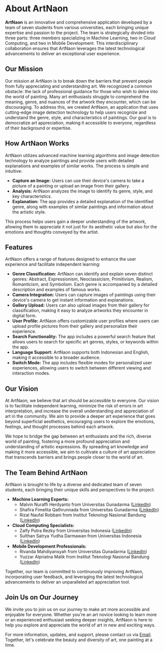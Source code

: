 # About ArtNaon

**ArtNaon** is an innovative and comprehensive application developed by a team of seven students from various universities, each bringing unique expertise and passion to the project. The team is strategically divided into three parts: three members specializing in Machine Learning, two in Cloud Computing, and two in Mobile Development. This interdisciplinary collaboration ensures that ArtNaon leverages the latest technological advancements to deliver an exceptional user experience.

## Our Mission
Our mission at ArtNaon is to break down the barriers that prevent people from fully appreciating and understanding art. We recognized a common obstacle: the lack of professional guidance for those who wish to delve into the world of painting. Many art enthusiasts struggle to comprehend the meaning, genre, and nuances of the artwork they encounter, which can be discouraging. To address this, we created ArtNaon, an application that uses cutting-edge image detection technology to help users recognize and understand the genre, style, and characteristics of paintings. Our goal is to democratize art appreciation, making it accessible to everyone, regardless of their background or expertise.

## How ArtNaon Works
ArtNaon utilizes advanced machine learning algorithms and image detection technology to analyze paintings and provide users with detailed explanations and examples of similar works. The process is simple and intuitive:
- **Capture an Image:** Users can use their device's camera to take a picture of a painting or upload an image from their gallery.
- **Analysis:** ArtNaon analyzes the image to identify its genre, style, and key characteristics.
- **Explanation:** The app provides a detailed explanation of the identified genre, along with examples of similar paintings and information about the artistic style.

This process helps users gain a deeper understanding of the artwork, allowing them to appreciate it not just for its aesthetic value but also for the emotions and thoughts conveyed by the artist.

## Features
ArtNaon offers a range of features designed to enhance the user experience and facilitate independent learning:

- **Genre Classification:** ArtNaon can identify and explain seven distinct genres: Abstract, Expressionism, Neoclassicism, Primitivism, Realism, Romanticism, and Symbolism. Each genre is accompanied by a detailed description and examples of famous works.
- **Camera Integration:** Users can capture images of paintings using their device's camera to get instant information and explanations.
- **Gallery Upload:** Users can also upload images from their gallery for classification, making it easy to analyze artworks they encounter in digital form.
- **User Profile:** ArtNaon offers customizable user profiles where users can upload profile pictures from their gallery and personalize their experience.
- **Search Functionality:** The app includes a powerful search feature that allows users to search for specific art genres, styles, or keywords within the app.
- **Language Support:** ArtNaon supports both Indonesian and English, making it accessible to a broader audience.
- **Switch Mode:** The app includes flexible modes for personalized user experiences, allowing users to switch between different viewing and interaction modes.

## Our Vision
At ArtNaon, we believe that art should be accessible to everyone. Our vision is to facilitate independent learning, minimize the risk of errors in art interpretation, and increase the overall understanding and appreciation of art in the community. We aim to provide a deeper art experience that goes beyond superficial aesthetics, encouraging users to explore the emotions, feelings, and thought processes behind each artwork.

We hope to bridge the gap between art enthusiasts and the rich, diverse world of painting, fostering a more profound appreciation and understanding of artistic expressions. By spreading art knowledge and making it more accessible, we aim to cultivate a culture of art appreciation that transcends barriers and brings people closer to the world of art.

## The Team Behind ArtNaon
ArtNaon is brought to life by a diverse and dedicated team of seven students, each bringing their unique skills and perspectives to the project:
- **Machine Learning Experts:**
  - Malvin Nuraffi Herdyanto from Universitas Gunadarma ([LinkedIn](https://www.linkedin.com/in/malvinherdyanto/))
  - Shafira Fimelita Qathrunnada from Universitas Gunadarma ([LinkedIn](https://www.linkedin.com/in/shafira-fimelita-qathrunnada-a569a622b/))
  - Rizal Naufal Robbani from Institut Teknologi Nasional Bandung ([LinkedIn](https://www.linkedin.com/in/rizalnaufalr/))
- **Cloud Computing Specialists:**
  - Zalfy Putra Rezky from Universitas Indonesia ([LinkedIn](https://www.linkedin.com/in/zalfyputra/))
  - Sulthan Satrya Yudha Darmawan from Universitas Indonesia ([LinkedIn](https://www.linkedin.com/in/sulthan-satrya-yudha-darmawan-4bb705178/))
- **Mobile Development Professionals:**
  - Rivanda Mahdiyansyah from Universitas Gunadarma ([LinkedIn](https://www.linkedin.com/in/rivandasyah/))
  - Yuzzar Alpriatna Malik from Institut Teknologi Nasional Bandung ([LinkedIn](https://www.linkedin.com/in/yuzzar-malik/))

Together, our team is committed to continuously improving ArtNaon, incorporating user feedback, and leveraging the latest technological advancements to deliver an unparalleled art appreciation tool.

## Join Us on Our Journey
We invite you to join us on our journey to make art more accessible and enjoyable for everyone. Whether you're an art novice looking to learn more or an experienced enthusiast seeking deeper insights, ArtNaon is here to help you explore and appreciate the world of art in new and exciting ways.

For more information, updates, and support, please contact us via [Email](mailto:artnaon07@gmail.com?subject=Suggestions%20for%20Improving%20ArtNaon). Together, let's celebrate the beauty and diversity of art, one painting at a time.
